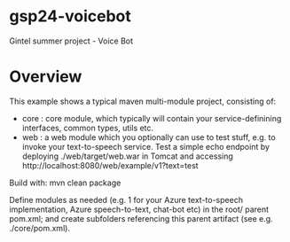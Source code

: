 # gsp24-voicebot
Gintel summer project - Voice Bot

# Overview

This example shows a typical maven multi-module project, consisting of:
 - core : core module, which typically will contain your service-definining interfaces, common types, utils
       etc.
 - web : a web module which you optionally can use to test stuff, e.g. to invoke your text-to-speech 
       service. Test a simple echo endpoint by deploying ./web/target/web.war in Tomcat and accessing 
       http://localhost:8080/web/example/v1?text=test

Build with: 
  mvn clean package

Define modules as needed (e.g. 1 for your Azure text-to-speech implementation, Azure speech-to-text, 
chat-bot etc) in the root/ parent pom.xml; and create subfolders referencing this parent artifact
(see e.g. ./core/pom.xml).